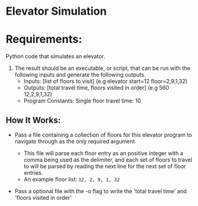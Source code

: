 # Elevator Simulation

# Requirements: 
Python code that simulates an elevator.

  1. The result should be an executable, or script, that can be run with the following inputs and generate the following outputs.
     - Inputs: [list of floors to visit] (e.g elevator start=12 floor=2,9,1,32)
     - Outputs: [total travel time, floors visited in order] (e.g 560 12,2,9,1,32)               
     - Program Constants: Single floor travel time: 10

## How It Works:
  
  - Pass a file containing a collection of floors for this elevator program to navigate through as the only required argument
    
    - This file will parse each floor entry as an positive integer with a comma being used as the delimiter, and each set of floors to travel to will be parsed by reading the next line for the next set of floor entries. 
    - An example floor list: `12, 2, 9, 1, 32`
  
  - Pass a optional file with the -o flag to write the 'total travel time' and 'floors visited in order'

